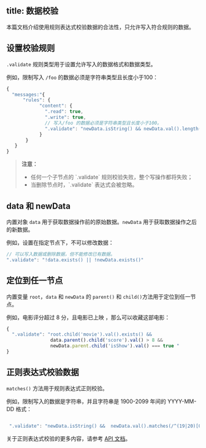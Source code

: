 title: 数据校验
---

本篇文档介绍使用规则表达式校验数据的合法性，只允许写入符合规则的数据。


## 设置校验规则

`.validate` 规则类型用于设置允许写入的数据格式和数据类型。

例如，限制写入 `/foo` 的数据必须是字符串类型且长度小于100：

```javascript
{
  "messages:"{
      "rules": {
            "content": {
              ".read": true,
              ".write": true,
              // 写入/foo 的数据必须是字符串类型且长度小于100。
              ".validate": "newData.isString() && newData.val().length() < 100"
            }
       }
   }
}
```
<blockquote class="warning">
  <p><strong>注意：</strong></p>
  	<ul>
	  <li>任何一个子节点的 `.validate` 规则校验失败，整个写操作都将失败；</li>
	  <li>当删除节点时，`.validate` 表达式会被忽略。</li>
	</ul>
</blockquote>  

## data 和 newData 

内置对象 `data` 用于获取数据操作前的原始数据。`newData` 用于获取数据操作之后的新数据。

例如，设置在指定节点下，不可以修改数据：

``` js
// 可以写入数据或删除数据，但不能修改已有数据。
".validate": "!data.exists() || !newData.exists()"
```

## 定位到任一节点 

内置变量 `root`，`data` 和 `newData` 的 `parent()` 和 `child()`方法用于定位到任一节点。

例如，电影评分超过 8 分，且电影已上映 ，那么可以收藏这部电影：
```js
{
  ".validate": "root.child('movie').val().exists() &&
                data.parent().child('score').val() > 8 &&
                newData.parent.child('isShow').val() === true "
}
```




## 正则表达式校验数据

`matches()` 方法用于规则表达式正则校验。

例如，限制写入的数据是字符串，并且字符串是 1900-2099 年间的 YYYY-MM-DD 格式：

```js

 ".validate": "newData.isString() &&  newData.val().matches(/^(19|20)[0-9][0-9][-\\/. ](0[1-9]|1[012])[-\\/. ](0[1-9]|[12][0-9]|3[01])$/)"
```

关于正则表达式校验的更多内容，请参考 [API 文档](/sync/iOS/rules/ruleapi.html#matches)。



